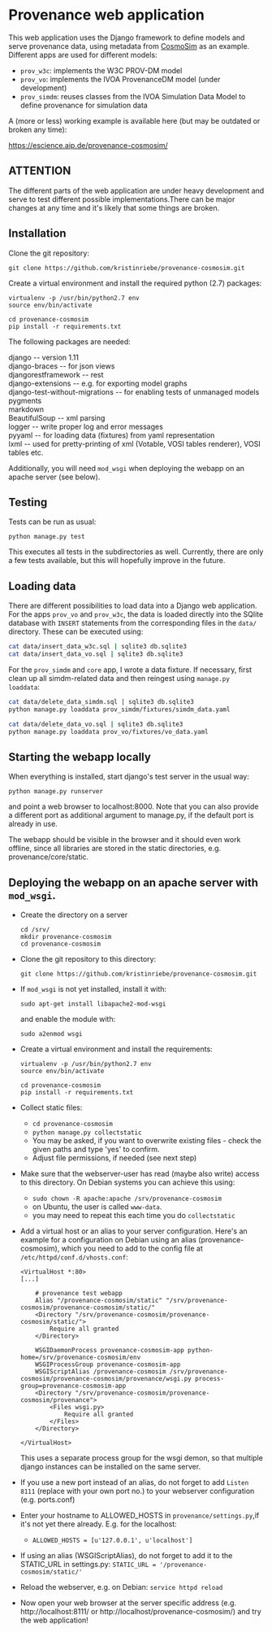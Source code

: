 # Provenance web application

This web application uses the Django framework to define models and serve provenance data, using metadata from [CosmoSim](https://www.cosmosim.org/) as an example. Different apps are used for different models:

* `prov_w3c`: implements the W3C PROV-DM model
* `prov_vo`: implements the IVOA ProvenanceDM model (under development)
* `prov_simdm`: reuses classes from the IVOA Simulation Data Model to define provenance for simulation data

A (more or less) working example is available here (but may be outdated or broken any time):

https://escience.aip.de/provenance-cosmosim/


## ATTENTION
The different parts of the web application are under heavy development and serve to test different possible implementations.There can be major changes at any time and it's likely that some things are broken.


## Installation
Clone the git repository:
```
git clone https://github.com/kristinriebe/provenance-cosmosim.git
```

Create a virtual environment and install the required python (2.7) packages:

```
virtualenv -p /usr/bin/python2.7 env
source env/bin/activate

cd provenance-cosmosim
pip install -r requirements.txt
```

The following packages are needed:

django  -- version 1.11  
django-braces -- for json views  
djangorestframework -- rest  
django-extensions -- e.g. for exporting model graphs  
django-test-without-migrations -- for enabling tests of unmanaged models  
pygments  
markdown  
BeautifulSoup -- xml parsing  
logger -- write proper log and error messages  
pyyaml -- for loading data (fixtures) from yaml representation  
lxml  -- used for pretty-printing of xml (Votable, VOSI tables renderer), VOSI tables etc.  

Additionally, you will need `mod_wsgi` when deploying the webapp on an apache server (see below).


## Testing
Tests can be run as usual:

```
python manage.py test
```

This executes all tests in the subdirectories as well. Currently, there are only a few tests available, but this will hopefully improve in the future.


## Loading data
There are different possibilities to load data into a Django web application.
For the apps `prov_vo` and `prov_w3c`, the data is loaded directly into the SQlite database with `INSERT` statements from the corresponding files in the `data/` directory. These can be executed using:

```bash
cat data/insert_data_w3c.sql | sqlite3 db.sqlite3
cat data/insert_data_vo.sql | sqlite3 db.sqlite3
```

For the `prov_simdm` and `core` app, I wrote a data fixture. If necessary, first clean up all simdm-related data and then reingest using `manage.py loaddata`:

```bash
cat data/delete_data_simdm.sql | sqlite3 db.sqlite3
python manage.py loaddata prov_simdm/fixtures/simdm_data.yaml

cat data/delete_data_vo.sql | sqlite3 db.sqlite3
python manage.py loaddata prov_vo/fixtures/vo_data.yaml
```

## Starting the webapp locally
When everything is installed, start django's test server in the usual way:

```
python manage.py runserver
```

and point a web browser to localhost:8000. Note that you can also provide a different port as additional argument to manage.py, if the default port is already in use.

The webapp should be visible in the browser and it should even work offline, since all libraries are stored in the static directories, e.g. provenance/core/static.


## Deploying the webapp on an apache server with `mod_wsgi`.
* Create the directory on a server

    ```
    cd /srv/
    mkdir provenance-cosmosim
    cd provenance-cosmosim
    ```

* Clone the git repository to this directory:

    ```
    git clone https://github.com/kristinriebe/provenance-cosmosim.git
    ```

* If `mod_wsgi` is not yet installed, install it with:
    ```
    sudo apt-get install libapache2-mod-wsgi
    ```
    and enable the module with:
    ```
    sudo a2enmod wsgi
    ```

* Create a virtual environment and install the requirements:

    ```
    virtualenv -p /usr/bin/python2.7 env
    source env/bin/activate

    cd provenance-cosmosim
    pip install -r requirements.txt
    ```

* Collect static files:
    - `cd provenance-cosmosim`
    - `python manage.py collectstatic`
    - You may be asked, if you want to overwrite existing files - check the given paths and type 'yes' to confirm.
    - Adjust file permissions, if needed (see next step)

* Make sure that the webserver-user has read (maybe also write) access to this directory. On Debian systems you can achieve this using:
    - `sudo chown -R apache:apache /srv/provenance-cosmosim`
    - on Ubuntu, the user is called `www-data`.
  - you may need to repeat this each time you do `collectstatic`

* Add a virtual host or an alias to your server configuration. Here's an example for a configuration on Debian using an alias (provenance-cosmosim), which you need to add to the config file at `/etc/httpd/conf.d/vhosts.conf`:

    ```
    <VirtualHost *:80>
    [...]

        # provenance test webapp
        Alias "/provenance-cosmosim/static" "/srv/provenance-cosmosim/provenance-cosmosim/static/"
        <Directory "/srv/provenance-cosmosim/provenance-cosmosim/static/">
            Require all granted
        </Directory>

        WSGIDaemonProcess provenance-cosmosim-app python-home=/srv/provenance-cosmosim/env
        WSGIProcessGroup provenance-cosmosim-app
        WSGIScriptAlias /provenance-cosmosim /srv/provenance-cosmosim/provenance-cosmosim/provenance/wsgi.py process-group=provenance-cosmosim-app
        <Directory "/srv/provenance-cosmosim/provenance-cosmosim/provenance">
            <Files wsgi.py>
                Require all granted
            </Files>
        </Directory>

    </VirtualHost>
    ```
    This uses a separate process group for the wsgi demon, so that multiple django instances can be installed on the same server.

* If you use a new port instead of an alias, do not forget to add `Listen 8111` (replace with your own port no.) to your webserver configuration (e.g. ports.conf)

* Enter your hostname to ALLOWED_HOSTS in `provenance/settings.py`,if it's not yet there already. E.g. for the localhost:
    - `ALLOWED_HOSTS = [u'127.0.0.1', u'localhost']`

* If using an alias (WSGIScriptAlias), do not forget to add it to the STATIC_URL in settings.py:
  `STATIC_URL = '/provenance-cosmosim/static/'`

* Reload the webserver, e.g. on Debian: `service httpd reload`

* Now open your web browser at the server specific address (e.g. http://localhost:8111/ or http://localhost/provenance-cosmosim/) and try the web application!